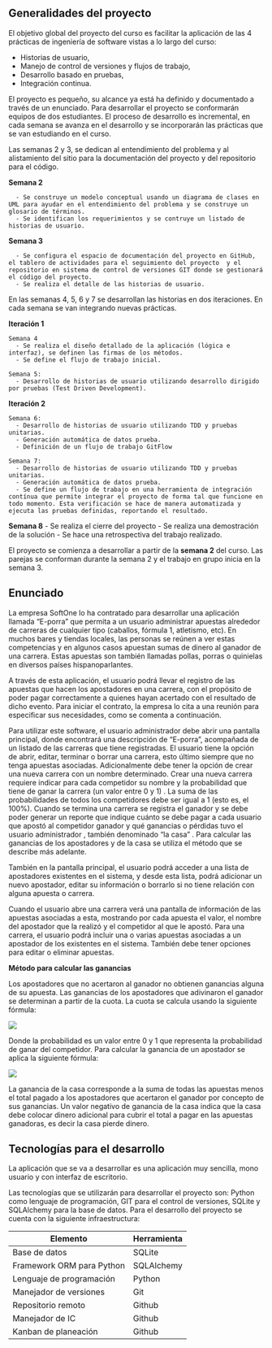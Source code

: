 ## Generalidades del proyecto

El objetivo global del proyecto del curso es facilitar la aplicación de las 4 prácticas de ingeniería de software vistas a lo largo del curso: 
* Historias de usuario, 
* Manejo de control de versiones y flujos de trabajo, 
* Desarrollo basado en pruebas,
* Integración continua. 

El proyecto es pequeño, su alcance ya está ha definido y documentado a través de un enunciado. Para desarrollar el proyecto se conformarán equipos de dos estudiantes. El proceso de desarrollo es incremental, en cada semana se avanza en el desarrollo y se incorporarán las prácticas que se van estudiando en el curso.

Las semanas 2 y 3, se dedican al entendimiento del problema y al alistamiento del sitio para la documentación del proyecto y del repositorio para el código.

**Semana 2**

      - Se construye un modelo conceptual usando un diagrama de clases en UML para ayudar en el entendimiento del problema y se construye un glosario de términos.
      - Se identifican los requerimientos y se contruye un listado de historias de usuario.
  
**Semana 3**

      - Se configura el espacio de documentación del proyecto en GitHub, el tablero de actividades para el seguimiento del proyecto  y el repositorio en sistema de control de versiones GIT donde se gestionará el código del proyecto.
      - Se realiza el detalle de las historias de usuario.
  
En las semanas 4, 5, 6 y 7 se desarrollan las historias en dos iteraciones. En cada semana se van integrando nuevas prácticas.

**Iteración 1** 
  
    Semana 4
      - Se realiza el diseño detallado de la aplicación (lógica e interfaz), se definen las firmas de los métodos. 
      - Se define el flujo de trabajo inicial.
  
    Semana 5:
      - Desarrollo de historias de usuario utilizando desarrollo dirigido por pruebas (Test Driven Development).

**Iteración 2**

    Semana 6:
      - Desarrollo de historias de usuario utilizando TDD y pruebas unitarias.
      - Generación automática de datos prueba.
      - Definición de un flujo de trabajo GitFlow
  
    Semana 7:  
      - Desarrollo de historias de usuario utilizando TDD y pruebas unitarias.
      - Generación automática de datos prueba.
      - Se define un flujo de trabajo en una herramienta de integración contínua que permite integrar el proyecto de forma tal que funcione en todo momento. Esta verificación se hace de manera automatizada y ejecuta las pruebas definidas, reportando el resultado.


**Semana 8**
      - Se realiza el cierre del proyecto
      - Se realiza una demostración de la solución
      - Se hace una retrospectiva del trabajo realizado. 


El proyecto se comienza a desarrollar a partir de la **semana 2** del curso. Las parejas se conforman durante la semana 2 y el trabajo en grupo inicia en la semana 3.


## Enunciado

La empresa SoftOne lo ha contratado para desarrollar una aplicación llamada “E-porra” que permita a un usuario  administrar apuestas alrededor de carreras de cualquier tipo (caballos, fórmula 1, atletismo, etc). En muchos bares y tiendas locales, las personas se reúnen a ver estas competencias  y en algunos casos apuestan sumas de dinero al ganador de una carrera. Estas apuestas son también llamadas pollas, porras o quinielas en diversos países hispanoparlantes.

A través de esta aplicación, el usuario podrá llevar el registro de las apuestas que hacen los apostadores en una carrera, con el propósito de poder pagar correctamente a quienes hayan acertado con el resultado de dicho evento. Para iniciar el contrato, la empresa lo cita a una reunión para especificar sus necesidades, como se comenta a continuación.

Para utilizar este software, el usuario  administrador debe abrir una pantalla principal, donde encontrará una descripción de “E-porra”, acompañada de un listado de las carreras que tiene registradas. El usuario tiene la opción de abrir, editar, terminar o borrar una carrera, esto último siempre que no tenga apuestas asociadas. Adicionalmente debe tener la opción de crear una nueva carrera con un nombre determinado. Crear una nueva carrera requiere indicar para cada competidor su nombre y la probabilidad que tiene de ganar la carrera (un valor entre 0 y 1) . La suma de las probabilidades de todos los competidores debe ser igual a 1 (esto es, el 100%). Cuando  se termina una carrera se registra el ganador y se debe poder generar un reporte que indique cuánto se debe pagar a cada usuario que apostó al competidor ganador y qué ganancias o pérdidas tuvo el usuario administrador , también denominado “la casa” . Para calcular las ganancias de los apostadores y de la casa se utiliza el método que se describe más adelante.

También en la pantalla principal, el usuario podrá acceder a una lista de apostadores existentes en el sistema, y desde esta lista, podrá adicionar un nuevo apostador, editar su información o borrarlo si no tiene relación con alguna apuesta o carrera.

Cuando el usuario abre una carrera verá una pantalla de información de las apuestas asociadas a esta, mostrando por cada apuesta el valor, el nombre del apostador que la realizó y el competidor al que le apostó.   Para una carrera, el usuario podrá incluir una o varias apuestas asociadas a un apostador de los existentes en el sistema. También debe tener opciones para editar o eliminar apuestas.

**Método para calcular las ganancias**

Los apostadores que no acertaron al ganador no obtienen ganancias alguna de su apuesta. Las ganancias de los apostadores que adivinaron el ganador se determinan a partir de la cuota. La cuota se calcula usando la siguiente fórmula:

![](../assets/images/formula_cuota.PNG)

Donde la probabilidad es un valor entre 0 y 1 que representa la probabilidad de ganar del competidor. 
Para calcular la ganancia de un apostador se aplica la siguiente fórmula:

![](../assets/images/formula_ganancia.PNG)

La ganancia de la casa corresponde a la suma de todas las apuestas menos el total pagado a los apostadores que acertaron el ganador por concepto de sus ganancias. Un valor negativo de ganancia de la casa indica que la casa debe colocar dinero adicional para cubrir el total a pagar en las apuestas ganadoras, es decir la casa pierde dinero. 

## Tecnologías para el desarrollo 

La aplicación que se va a desarrollar es una aplicación muy sencilla, mono usuario y con interfaz de escritorio. 

Las tecnologías que se utilizarán para desarrollar el proyecto son: Python como lenguaje de programación, GIT para el control de versiones, SQLite y SQLAlchemy para la base de datos. Para el desarrollo del proyecto se cuenta con la siguiente infraestructura:


| Elemento                  | Herramienta |
| ------------------------- | ----------- |
| Base de datos             | SQLite     |
| Framework ORM para Python | SQLAlchemy  |
| Lenguaje de programación  | Python      |
| Manejador de versiones    | Git         |
| Repositorio remoto        | Github      |
| Manejador de IC           | Github      |
| Kanban de planeación      | Github      |


